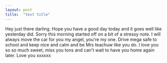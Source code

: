 ```yaml
---
layout: post
title:  "test title"
---
```

Hey just there darling. Hope you have a good day today and it goes well like yesterday did. Sorry this morning started off on a bit of a stressy note. I will always move the car for you my angel, you're my one. Drive mega safe to school and keep nice and calm and be Mrs teachuw like you do. I love you so so much sweet, miss you tons and can't wait to have you home again later. Love you xxxxxx
